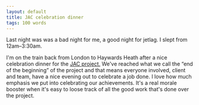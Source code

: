 ```yaml
---
layout: default
title: JAC celebration dinner
tags: 100 words
---
```


Last night was was a bad night for me, a good night for jetlag. I slept from 12am–3:30am.

I'm on the train back from London to Haywards Heath after a nice celebration dinner for the [JAC project.](http://jac.judiciary.gov.uk) We've reached what we call the “end of the beginning” of the project and that means everyone involved, client and team, have a nice evening out to celebrate a job done.  I love how much emphasis we put into celebrating our achievements. It's a real morale booster when it's easy to loose track of all the good work that's done over the project.
